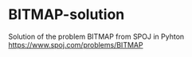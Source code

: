 # BITMAP-solution
Solution of the problem BITMAP from SPOJ in Pyhton
https://www.spoj.com/problems/BITMAP
